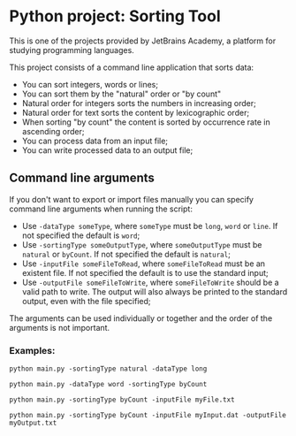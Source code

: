 # Python project: Sorting Tool

This is one of the projects provided by JetBrains Academy, a platform for studying programming languages.

This project consists of a command line application that sorts data:

- You can sort integers, words or lines;
- You can sort them by the "natural" order or "by count"
- Natural order for integers sorts the numbers in increasing order;
- Natural order for text sorts the content by lexicographic order;
- When sorting "by count" the content is sorted by occurrence rate in ascending order;
- You can process data from an input file;
- You can write processed data to an output file;

## Command line arguments

If you don't want to export or import files manually you can specify command line arguments when running the script:

- Use `-dataType someType`, where `someType` must be `long`, `word` or `line`. If not specified the default is `word`;
- Use `-sortingType someOutputType`, where `someOutputType` must be `natural` or `byCount`. If not specified the default is `natural`;
- Use `-inputFile someFileToRead`, where `someFileToRead` must be an existent file. If not specified the default is to use the standard input;
- Use `-outputFile someFileToWrite`, where `someFileToWrite` should be a valid path to write. The output will also always be printed to the standard output, even with the file specified;

The arguments can be used individually or together and the order of the arguments is not important.

### Examples:

```
python main.py -sortingType natural -dataType long
```

```
python main.py -dataType word -sortingType byCount
```

```
python main.py -sortingType byCount -inputFile myFile.txt
```

```
python main.py -sortingType byCount -inputFile myInput.dat -outputFile myOutput.txt
```

